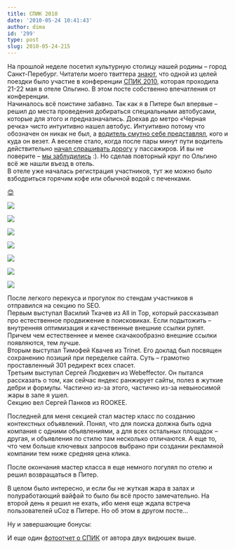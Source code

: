 ```yaml
---
title: СПИК 2010
date: '2010-05-24 10:41:43'
author: dima
id: '299'
type: post
slug: 2010-05-24-215
---
```


На прошлой неделе посетил культурную столицу нашей родины – город Санкт-Перебург. Читатели моего твиттера [знают](https://twitter.com/dpolyakov/status/14281139945), что одной из целей поездки было участие в конференции [СПИК 2010](https://www.sp-ic.ru/), которая проходила 21-22 мая в отеле Ольгино. В этом посте собственно впечатления от конференции.  
Начиналось всё поистине забавно. Так как я в Питере был впервые – решил до места проведения добираться специальными автобусами, которые для этого и предназначались. Доехав до метро «Черная речка» чисто интуитивно нашел автобус. Интуитивно потому что обозначен он никак не был, а [водитель смутно себе представлял](https://twitter.com/dpolyakov/status/14406125908), кого и куда он везет. А веселее стало, когда после пары минут пути водитель действительно [начал спрашивать дорогу](https://twitter.com/dpolyakov/status/14406528107) у пассажиров. И вы не поверите – [мы заблудились](https://twitter.com/dpolyakov/status/14407608947) :). Но сделав повторный круг по Ольгино всё же нашли въезд в отель.  
В отеле уже началась регистрация участников, тут же можно было взбодриться горячим кофе или обычной водой с печенками.  

[😊](/_ph/26/799663897.jpg)

[](/_ph/26/799663897.jpg)[![](/_ph/26/2/444239985.jpg)](/_ph/26/444239985.jpg)

[![](/_ph/26/2/279061046.jpg)](/_ph/26/279061046.jpg)

[![](/_ph/26/2/86678700.jpg)](/_ph/26/86678700.jpg)

[![](/_ph/26/2/506861311.jpg)](/_ph/26/506861311.jpg)

[![](/_ph/26/2/195878882.jpg)](/_ph/26/195878882.jpg)

[![](/_ph/26/2/634397564.jpg)](/_ph/26/634397564.jpg)

[![](/_ph/26/2/835510817.jpg)](/_ph/26/835510817.jpg)

После легкого перекуса и прогулок по стендам участников я отправился на секцию по SEO.  
Первым выступал Василий Ткачев из All in Top, который рассказывал про естественное продвижение в поисковиках. Если подытожить – внутренняя оптимизация и качественные внешние ссылки рулят. Причем чем естественнее и менее скачакообразно внешние ссылки появляются, тем лучше.  
Вторым выступал Тимофей Квачев из Trinet. Его доклад был посвящен сохранению позиций при переделке сайта. Суть – грамотно проставленный 301 редирект всех спасет.  
Третьим выступал Сергей Людкевич из Webeffector. Он пытался рассказать о том, как сейчас яндекс ранжирует сайты, полез в жуткие дебри и формулы. Частично из-за этого, частично из-за невыносимой жары в зале я ушел.  
Секцию вел Сергей Панков из ROOKEE.

Последней для меня секцией стал мастер класс по созданию контекстных объявлений. Понял, что для поиска должна быть одна компания с одними объявлениями, а для всех остальных площадок – другая, и объявления по стилю там несколько отличаются. А еще то, что чем больше ключевых запросов выбрано при создании рекламной компании тем ниже средняя цена клика.

После окончания мастер класса я еще немного погулял по отелю и решил возвращаться в Питер.

В целом было интересно, и если бы не жуткая жара в залах и полуработающий вайфай то было бы всё просто замечательно. На второй день я решил не ехать, ибо меня еще ждала встреча пользователей uCoz в Питере. Но об этом в другом посте…

Ну и завершающие бонусы:  

  
  

И еще один [фотоотчет о СПИК](https://kulhazker.livejournal.com/759480.html) от автора двух видюшек выше.